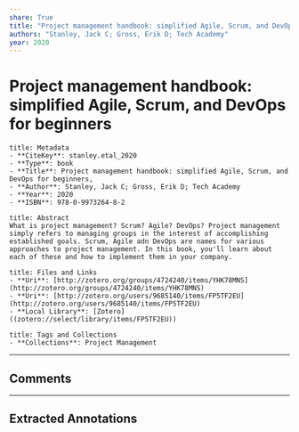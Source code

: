 ```yaml
---
share: True
title: "Project management handbook: simplified Agile, Scrum, and DevOps for beginners"
authors: "Stanley, Jack C; Gross, Erik D; Tech Academy"
year: 2020
---
```

# Project management handbook: simplified Agile, Scrum, and DevOps for beginners

```ad-info
title: Metadata
- **CiteKey**: stanley.etal_2020
- **Type**: book
- **Title**: Project management handbook: simplified Agile, Scrum, and DevOps for beginners, 
- **Author**: Stanley, Jack C; Gross, Erik D; Tech Academy
- **Year**: 2020 
- **ISBN**: 978-0-9973264-8-2
```

```ad-quote
title: Abstract
What is project management? Scrum? Agile? DevOps? Project management simply refers to managing groups in the interest of accomplishing established goals. Scrum, Agile adn DevOps are names for various approaches to project management. In this book, you'll learn about each of these and how to implement them in your company.
```

```ad-abstract
title: Files and Links
- **Uri**: [http://zotero.org/groups/4724240/items/YHK78MNS](http://zotero.org/groups/4724240/items/YHK78MNS)
- **Uri**: [http://zotero.org/users/9685140/items/FP5TF2EU](http://zotero.org/users/9685140/items/FP5TF2EU)
- **Local Library**: [Zotero]((zotero://select/library/items/FP5TF2EU))
```

```ad-note
title: Tags and Collections
- **Collections**: Project Management
```


----

## Comments



----

## Extracted Annotations
